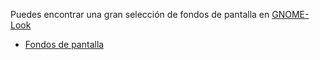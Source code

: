 <!--
.. link:
.. description:
.. tags: Backgrounds
.. date: 2014-02-24 17:32:07
.. title: Fondos de pantalla
.. slug: backgrounds
-->

Puedes encontrar una gran selección de fondos de pantalla en [GNOME-Look](http://gnome-look.org)

  * [Fondos de pantalla](http://gnome-look.org/index.php?xcontentmode=170x171x172x173x174x175x176x177x178x179)

